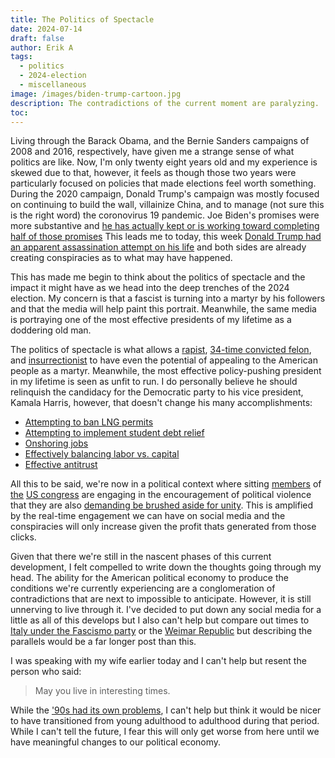```yaml
---
title: The Politics of Spectacle
date: 2024-07-14
draft: false
author: Erik A
tags:
  - politics
  - 2024-election
  - miscellaneous
image: /images/biden-trump-cartoon.jpg
description: The contradictions of the current moment are paralyzing.
toc:
---
```

Living through the Barack Obama, and the Bernie Sanders campaigns of 2008 and 2016, respectively, have given me a strange sense of what politics are like. Now, I'm only twenty eight years old and my experience is skewed due to that, however, it feels as though those two years were particularly focused on policies that made elections feel worth something. During the 2020 campaign, Donald Trump's campaign was mostly focused on continuing to build the wall, villainize China, and to manage (not sure this is the right word) the coronovirus 19 pandemic. Joe Biden's promises were more substantive and [he has actually kept or is working toward completing half of those promises](https://www.politifact.com/truth-o-meter/promises/biden-promise-tracker/?ruling=true) This leads me to today, this week [Donald Trump had an apparent assassination attempt on his life](https://www.bbc.com/news/live/cljy6yz1j6gt) and both sides are already creating conspiracies as to what may have happened.

This has made me begin to think about the politics of spectacle and the impact it might have as we head into the deep trenches of the 2024 election. My concern is that a fascist is turning into a martyr by his followers and that the media will help paint this portrait. Meanwhile, the same media is portraying one of the most effective presidents of my lifetime as a doddering old man.

The politics of spectacle is what allows a [rapist](https://newrepublic.com/post/174448/judge-e-jean-carroll-case-yes-donald-trump-rapist), [34-time convicted felon](https://www.npr.org/2024/05/30/g-s1-1848/trump-hush-money-trial-34-counts), and [insurrectionist](https://en.wikipedia.org/wiki/January_6_United_States_Capitol_attack) to have even the potential of appealing to the American people as a martyr. Meanwhile, the most effective policy-pushing president in my lifetime is seen as unfit to run. I do personally believe he should relinquish the candidacy for the Democratic party to his vice president, Kamala Harris, however, that doesn't change his many accomplishments:
- [Attempting to ban LNG permits](https://www.reuters.com/business/energy/federal-judge-halts-us-governments-ban-lng-permits-2024-07-01/)
- [Attempting to implement student debt relief](https://www.bbc.co.uk/news/articles/c0vveg0x594o)
- [Onshoring jobs](https://www.npr.org/2024/07/11/g-s1-9460/understanding-the-resurgence-of-jobs-in-americas-left-behind-counties)
- [Effectively balancing labor vs. capital](https://www.politico.com/newsletters/weekly-shift/2022/05/09/nlrb-stretches-its-wings-under-bidens-appointees-00030967)
- [Effective antitrust](https://www.reuters.com/legal/legalindustry/federal-trade-commissions-attempt-ban-us-non-compete-agreements-why-what-next-2024-07-11/)


All this to be said, we're now in a political context where sitting [members](https://www.msn.com/en-gb/news/world/vp-frontrunner-jd-vance-points-finger-at-biden-for-apparent-assassination-attempt-at-trump-rally/ar-BB1pWxpk) of [the](https://www.msn.com/en-us/news/politics/biden-accused-of-sending-the-orders-after-trump-shooting-causes-bloodbath-rep-mike-collins/ar-BB1pYqPD) [US congress](https://www.msn.com/en-us/news/politics/jd-vance-marjorie-taylor-greene-turn-ire-on-democrats-following-trump-shooting-democrats-wanted-this-to-happen/ar-BB1pWmQ6) are engaging in the encouragement of political violence that they are also [demanding be brushed aside for unity](https://www.msn.com/en-gb/news/world/i-don-t-want-to-go-down-that-road-lindsey-graham-ducks-question-on-jd-vance-s-rhetoric/ar-BB1pXLT3). This is amplified by the real-time engagement we can have on social media and the conspiracies will only increase given the profit thats generated from those clicks.

Given that there we're still in the nascent phases of this current development, I felt compelled to write down the thoughts going through my head. The ability for the American political economy to produce the conditions we're currently experiencing are a conglomeration of contradictions that are next to impossible to anticipate. However, it is still unnerving to live through it. I've decided to put down any social media for a little as all of this develops but I also can't help but compare out times to [Italy under the Fascismo party](https://en.wikipedia.org/wiki/Assassination_attempts_on_Benito_Mussolini) or the [Weimar Republic](https://en.wikipedia.org/wiki/Weimar_Republic) but describing the parallels would be a far longer post than this. 

I was speaking with my wife earlier today and I can't help but resent the person who said: 

> May you live in interesting times.

While the ['90s had its own problems](https://www.nytimes.com/2024/06/12/books/review/when-the-clock-broke-john-ganz.html?unlocked_article_code=1.7E0.d83J.XpUPIW2VamPo&smid=url-share), I can't help but think it would be nicer to have transitioned from young adulthood to adulthood during that period. While I can't tell the future, I fear this will only get worse from here until we have meaningful changes to our political economy.
